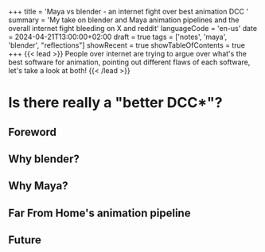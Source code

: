 +++
title = 'Maya vs blender - an internet fight over best animation DCC '
summary = 'My take on blender and Maya animation pipelines and the overall internet fight bleeding on X and reddit'
languageCode = 'en-us'
date = 2024-04-21T13:00:00+02:00
draft = true
tags = ['notes', 'maya', 'blender', "reflections"]
showRecent = true
showTableOfContents = true
+++
{{< lead >}}
People over internet are trying to argue over what's the best software for animation, 
pointing out different flaws of each software, let's take a look at both!
{{< /lead >}}

# Is there really a "better DCC*"?

## Foreword
## Why blender?
## Why Maya?
## Far From Home's animation pipeline
## Future